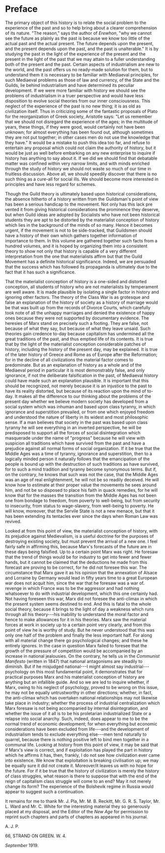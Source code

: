 # Preface

The primary object of this history is to relate the social problem to the experience of the past and so to help bring about a clearer comprehension of its nature. "The reason," says the author of *Erewhon*, "why we cannot see the future as plainly as the past is because we know too little of the actual past and the actual present. The future depends upon the present, and the present depends upon the past, and the past is unalterable." It is by studying the past in the light of the experience of the present and the present in the light of the past that we may attain to a fuller understanding both of the present and the past. Certain aspects of industrialism are new to the world, and the past offers us no ready-made solution for them, but to understand them it is necessary to be familiar with Mediaeval principles, for such Mediaeval problems as those of law and currency, of the State and the Guilds, lie behind industrialism and have determined its peculiar development. If we were more familiar with history we should see the problems of industrialism in a truer perspective and would have less disposition to evolve social theories from our inner consciousness. This neglect of the experience of the past is no new thing; it is as old as civilization itself. Thus in criticizing some of the fantastic proposals of Plato for the reorganization of Greek society, Aristotle says: "Let us remember that we should not disregard the experience of the ages; in the multitude of years, these things, if they were good, would certainly not have been unknown; for almost everything has been found out, although sometimes they are not put together; in other cases men do not use the knowledge that they have." It would be a mistake to push this idea too far, and refuse to entertain any proposal which could not claim the authority of history, but it would be just as well before embarking on any new enterprise to inquire if history has anything to say about it. If we did we should find that debatable matter was confined within very narrow limits, and with minds enriched through the study of history we should not waste so much of our time in fruitless discussion. Above all, we should speedily discover that there is no such thing as a cure-all for social ills. We should become more interested in principles and have less regard for schemes.

Though the Guild theory is ultimately based upon historical considerations, the absence hitherto of a history written from the Guildsman's point of view has been a serious handicap to the movement. Not only has this lack pre vented it from giving historical considerations the prominence they deserve, but when Guild ideas are adopted by Socialists who have not been historical students they are apt to be distorted by the materialist conception of history which lies in the background of the minds of so many. Hence it becomes urgent, if the movement is not to be side-tracked, that Guildsmen should have a history of their own which gathers together information of importance to them. In this volume are gathered together such facts from a hundred volumes, and it is hoped by organizing them into a consistent theory to show not only that history is capable of a very different interpretation from the one that materialists affirm but that the Guild Movement has a definite historical significance. Indeed, we are persuaded that the success which has followed its propaganda is ultimately due to the fact that it has such a significance.

That the materialist conception of history is a one-sided and distorted conception, all students of history who are not materialists by temperament are well aware. It is made plausible by isolating a single factor in history and ignoring other factors. The theory of the Class War is as grotesque and false an explanation of the history of society as a history of marriage would be that was built up from the records of Divorce Courts, which carefully took note of all the unhappy marriages and denied the existence of happy ones because they were not supported by documentary evidence. The heresies of Marx stand on precisely such a footing. They are false, not because of what they say, but because of what they leave unsaid. Such theories gain credence to-day because capitalism has undermined all the great traditions of the past, and thus emptied life of its contents. It is true that by the light of the materialist conception considerable patches of history, including the history of the present day, may be explained. It is true of the later history of Greece and Rome as of Europe after the Reformation; for in the decline of all civilizations the material factor comes to predominate. But as an explanation of history as a whole and of the Mediaeval period in particular it is most demonstrably false, and only ignorance, if not the deliberate falsification in the past, of Mediaeval history could have made such an explanation plausible. It is important that this should be recognized, not merely because it is an injustice to the past to have its reality distorted, but because of its reaction upon the mind of to-day. It makes all the difference to our thinking about the problems of the present day whether we believe modern society has developed from a social system which was inhuman and based upon class tyranny, in which ignorance and superstition prevailed, or from one which enjoyed freedom and understood the nature of liberty in its widest and most philosophic sense. If a man believes that society in the past was based upon class tyranny he will see everything in an inverted perspective, he will be predisposed to support all the forces of social disintegration which masquerade under the name of "progress" because he will view with suspicion all traditions which have survived from the past and have a prejudice against all normal forms of social organization. If it be true that the Middle Ages was a time of tyranny, ignorance and superstition, then to a logically minded person it naturally follows that the emancipation of the people is bound up with the destruction of such traditions as have survived, for to such a mind tradition and tyranny become synonymous terms. But if, on the contrary, he knows that such was not the case, that the Middle Ages was an age of real enlightenment, he will not be so readily deceived. He will know how to estimate at their proper value the movements he sees around him, and not be so disposed to place his faith in quack remedies, for he will know that for the masses the transition from the Middle Ages has not been one from bondage to freedom, from poverty to well-being, but from security to insecurity, from status to wage-slavery, from well-being to poverty. He will know, moreover, that the Servile State is not a new menace, but that it has been extending its tentacles ever since the days when Roman Law was revived.

Looked at from this point of view, the materialist conception of history, with its prejudice against Medievalism, is a useful doctrine for the purposes of destroying existing society, but must prevent the arrival of a new one. I feel fairly safe in affirming this, because Marx's forecasts of the future are in these days being falsified. Up to a certain point Marx was right. He foresaw that the trend of things would be for industry to get into fewer and fewer hands, but it cannot be claimed that the deductions he made from this forecast are proving to be correct, for he did not foresee this war. The circumstance that Marx gave it as his opinion that the annexation of Alsace and Lorraine by Germany would lead in fifty years time to a great European war does not acquit him, since the war that he foresaw was a war of. revenge in which France was to be the aggressor and had nothing whatsoever to do with industrial development, which this one certainly had. Not having foreseen this war, Marx did not foresee the anti-climax in which the present system seems destined to end. And this is fatal to the whole social theory, because it brings to the light of day a weakness which runs through all his theory---his inability to understand the moral factor and hence to make allowances for it in his theories. Marx saw the material forces at work in society up to a certain point very clearly, and from this point of view he is worthy of study. But he never understood that this was only one half of the problem and finally the less important half. For along with all material change there go psychological changes; and these he entirely ignores. In the case in question Marx failed to foresee that the growth of the pressure of competition would be accompanied by an increase in national jealousies. On the contrary, he tells us in the *Communist Manifesto* (written in 1847) that national antagonisms are steadily to diminish. But if he misjudged national---I might almost say industrial---psychology on this most fundamental point, it demonstrates that for practical purposes Marx and his materialist conception of history are anything but an infallible guide. And so we are led to inquire whether, if Marx, owing to his neglect of psychology, proved to be wrong on this issue, he may not be equally untrustworthy in other directions; whether, in fact, the anti-climax which has overtaken national relationships may not likewise take place in industry; whether the process of industrial centralization which Marx foresaw is not being accompanied by internal disintegration, and whether the issue of it all is to be his proletarian industrialized State or a relapse into social anarchy. Such, indeed, does appear to me to be the normal trend of economic development; for when everything but economic considerations have been excluded from life---and the development of industrialism tends to exclude everything else---men tend naturally to quarrel, because there is nothing positive left to bind men together in a communal life. Looking at history from this point of view, it may be said that if Marx's view is correct, and if exploitation has played the part in history which he affirms it has, then, frankly, I do not see how civilization ever came into existence. We know that exploitation is breaking civilisation up; we may be equally sure it did not create it. Moreover/it leaves us with no hope for the future. For if it be true that the history of civilization is merely the history of class struggles, what reason is there to suppose that with the end of the reign of capitalism class struggle will come to an end? May it not merely change its form? The experience of the Bolshevik regime in Russia would appear to suggest such a continuation.

It remains for me to thank Mr. J. Pla, Mr. M. B. Reckitt, Mr. G. R. S. Taylor, Mr. L. Ward and Mr. C. White for the interesting material they so generously placed at my disposal, and the Editor of the *New Age* for permission to reprint such chapters and parts of chapters as appeared in his journal.

A. J. P.

66, STRAND ON GREEN. W. 4.

*September* 1919.
